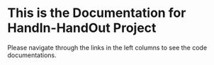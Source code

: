 # This is the Documentation for HandIn-HandOut Project

Please navigate through the links in the left columns to see the code documentations.
